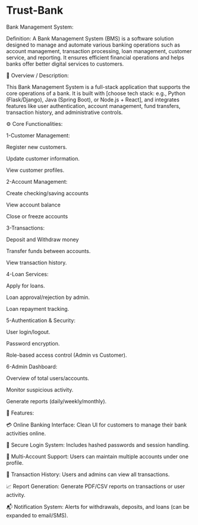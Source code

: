 # Trust-Bank
Bank Management System:

Definition:   A Bank Management System (BMS) is a software solution designed to manage and automate various banking operations such as account management, transaction processing, loan management, customer service, and reporting. It ensures efficient financial operations and helps banks offer better digital services to customers.

🧾 Overview / Description:

This Bank Management System is a full-stack application that supports the core operations of a bank. It is built with [choose tech stack: e.g., Python (Flask/Django), Java (Spring Boot), or Node.js + React], and integrates features like user authentication, account management, fund transfers, transaction history, and administrative controls.

⚙️ Core Functionalities:

1-Customer Management:

Register new customers.

Update customer information.

View customer profiles.

2-Account Management:

Create checking/saving accounts

View account balance

Close or freeze accounts

3-Transactions:

Deposit and Withdraw money

Transfer funds between accounts.

View transaction history.

4-Loan Services:

Apply for loans.

Loan approval/rejection by admin.

Loan repayment tracking.

5-Authentication & Security:

User login/logout.

Password encryption.

Role-based access control (Admin vs Customer).

6-Admin Dashboard:

Overview of total users/accounts.

Monitor suspicious activity.

Generate reports (daily/weekly/monthly).

🌟 Features:

💳 Online Banking Interface: Clean UI for customers to manage their bank activities online.

🔐 Secure Login System: Includes hashed passwords and session handling.

🏦 Multi-Account Support: Users can maintain multiple accounts under one profile.

🧾 Transaction History: Users and admins can view all transactions.

📈 Report Generation: Generate PDF/CSV reports on transactions or user activity.

📬 Notification System: Alerts for withdrawals, deposits, and loans (can be expanded to email/SMS).

